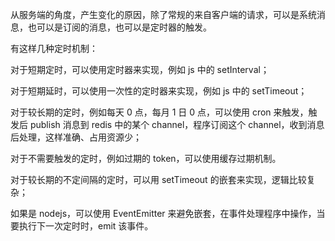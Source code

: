从服务端的角度，产生变化的原因，除了常规的来自客户端的请求，可以是系统消息，也可以是订阅的消息，也可以是定时器的触发。

有这样几种定时机制：

对于短期定时，可以使用定时器来实现，例如 js 中的 setInterval；

对于短期延时，可以使用一次性的定时器来实现，例如 js 中的 setTimeout；

对于较长期的定时，例如每天 0 点，每月 1 日 0 点，可以使用 cron 来触发，触发后 publish 消息到 redis 中的某个 channel，程序订阅这个 channel，收到消息后处理，这样准确、占用资源少；

对于不需要触发的定时，例如过期的 token，可以使用缓存过期机制。

对于较长期的不定间隔的定时，可以用 setTimeout 的嵌套来实现，逻辑比较复杂；

如果是 nodejs，可以使用 EventEmitter 来避免嵌套，在事件处理程序中操作，当要执行下一次定时时，emit 该事件。
